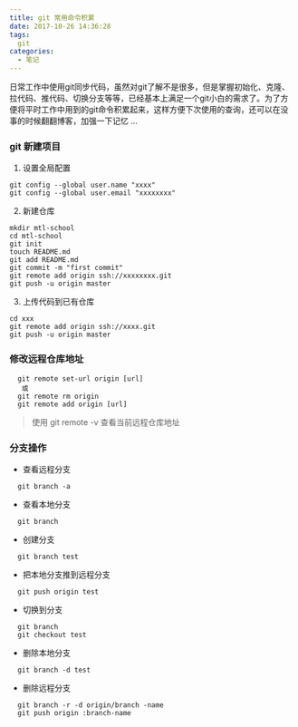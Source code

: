 ```yaml
---
title: git 常用命令积累
date: 2017-10-26 14:36:28
tags:
  git
categories: 
  - 笔记
---
```


日常工作中使用git同步代码，虽然对git了解不是很多，但是掌握初始化、克隆、拉代码、推代码、切换分支等等，已经基本上满足一个git小白的需求了。为了方便将平时工作中用到的git命令积累起来，这样方便下次使用的查询，还可以在没事的时候翻翻博客，加强一下记忆 ...
<!-- more -->

### git 新建项目

1. 设置全局配置
```
git config --global user.name "xxxx"
git config --global user.email "xxxxxxxx"
```

2. 新建仓库
```
mkdir mtl-school
cd mtl-school
git init
touch README.md
git add README.md
git commit -m "first commit"
git remote add origin ssh://xxxxxxxx.git
git push -u origin master
```
3. 上传代码到已有仓库
```
cd xxx
git remote add origin ssh://xxxx.git
git push -u origin master
```

### 修改远程仓库地址
```
  git remote set-url origin [url]
   或
  git remote rm origin
  git remote add origin [url]
```
> 使用 git remote -v 查看当前远程仓库地址

### 分支操作

- 查看远程分支
```
  git branch -a
```

- 查看本地分支
```
  git branch
```

- 创建分支
```
  git branch test
```

- 把本地分支推到远程分支
```
  git push origin test
```

- 切换到分支
```
  git branch
  git checkout test
```

- 删除本地分支
```
  git branch -d test
```

- 删除远程分支
```
  git branch -r -d origin/branch -name
  git push origin :branch-name
```




